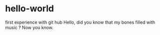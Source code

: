 # hello-world
first experience with git hub
Hello, did you know that my bones filled with music ? Now you know.

